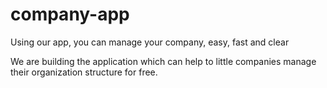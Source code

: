# company-app
Using our app, you can manage your company, easy, fast and clear

We are building the application which can help to little companies manage their organization structure for free.
